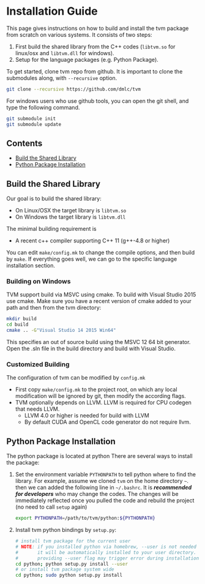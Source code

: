 Installation Guide
==================
This page gives instructions on how to build and install the tvm package from
scratch on various systems. It consists of two steps:

1. First build the shared library from the C++ codes (`libtvm.so` for linux/osx and `libtvm.dll` for windows).
2. Setup for the language packages (e.g. Python Package).

To get started, clone tvm repo from github. It is important to clone the submodules along, with ```--recursive``` option.
```bash
git clone --recursive https://github.com/dmlc/tvm
```
For windows users who use github tools, you can open the git shell, and type the following command.
```bash
git submodule init
git submodule update
```

## Contents
- [Build the Shared Library](#build-the-shared-library)
- [Python Package Installation](#python-package-installation)

## Build the Shared Library

Our goal is to build the shared library:
- On Linux/OSX the target library is `libtvm.so`
- On Windows the target library is `libtvm.dll`

The minimal building requirement is
- A recent c++ compiler supporting C++ 11 (g++-4.8 or higher)

You can edit `make/config.mk` to change the compile options, and then build by
`make`. If everything goes well, we can go to the specific language installation section.

### Building on Windows

TVM support build via MSVC using cmake. To build with Visual Studio 2015 use cmake.
Make sure you have a recent version of cmake added to your path and then from the tvm directory:

```bash
mkdir build
cd build
cmake .. -G"Visual Studio 14 2015 Win64"
```
This specifies an out of source build using the MSVC 12 64 bit generator. Open the .sln file in the build directory and build with Visual Studio.

### Customized Building

The configuration of tvm can be modified by ```config.mk```
- First copy ```make/config.mk``` to the project root, on which
  any local modification will be ignored by git, then modify the according flags.
- TVM optionally depends on LLVM. LLVM is required for CPU codegen that needs LLVM.
  - LLVM 4.0 or higher is needed for build with LLVM
  - By default CUDA and OpenCL code generator do not require llvm.

## Python Package Installation

The python package is located at python
There are several ways to install the package:

1. Set the environment variable `PYTHONPATH` to tell python where to find
   the library. For example, assume we cloned `tvm` on the home directory
   `~`. then we can added the following line in `~/.bashrc`.
    It is ***recommended for developers*** who may change the codes.
    The changes will be immediately reflected once you pulled the code and rebuild the project (no need to call ```setup``` again)

    ```bash
    export PYTHONPATH=/path/to/tvm/python:${PYTHONPATH}
    ```

2. Install tvm python bindings by `setup.py`:

    ```bash
    # install tvm package for the current user
    # NOTE: if you installed python via homebrew, --user is not needed during installaiton
    #       it will be automatically installed to your user directory.
    #       providing --user flag may trigger error during installation in such case.
    cd python; python setup.py install --user
    # or install tvm package system wide
    cd python; sudo python setup.py install
    ```
